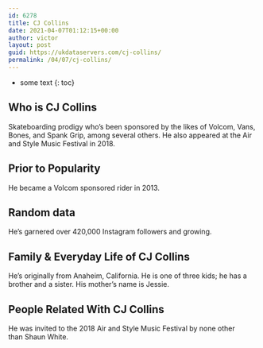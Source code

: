 ```yaml
---
id: 6278
title: CJ Collins
date: 2021-04-07T01:12:15+00:00
author: victor
layout: post
guid: https://ukdataservers.com/cj-collins/
permalink: /04/07/cj-collins/
---
```


* some text
{: toc}


## Who is CJ Collins



Skateboarding prodigy who&#8217;s been sponsored by the likes of Volcom, Vans, Bones, and Spank Grip, among several others. He also appeared at the Air and Style Music Festival in 2018.

                
                
                
## Prior to Popularity



He became a Volcom sponsored rider in 2013.

                
                
                
## Random data



He&#8217;s garnered over 420,000 Instagram followers and growing.

                
                
                
## Family & Everyday Life of CJ Collins



He&#8217;s originally from Anaheim, California. He is one of three kids; he has a brother and a sister. His mother&#8217;s name is Jessie.

                
                
                
## People Related With CJ Collins



He was invited to the 2018 Air and Style Music Festival by none other than Shaun White.

                
              
            
          
          
          
